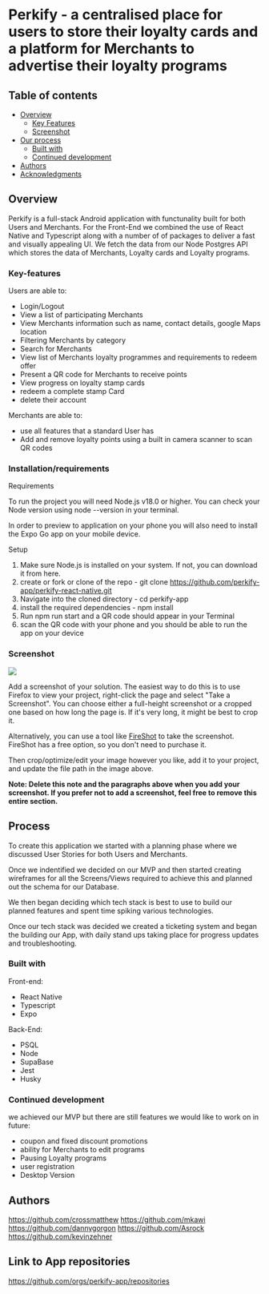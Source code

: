 # Perkify - a centralised place for users to store their loyalty cards and a platform for Merchants to advertise their loyalty programs

## Table of contents

- [Overview](#overview)
  - [Key Features](#Key-features)
  - [Screenshot](#screenshot)
- [Our process](#process)
  - [Built with](#built-with)
  - [Continued development](#continued-development)
- [Authors](#author)
- [Acknowledgments](#acknowledgments)

## Overview

Perkify is a full-stack Android application with functunality built for both Users and Merchants. For the Front-End we combined the use of React Native and Typescript along with a number of of packages to deliver a fast and visually appealing UI. We fetch the data from our Node Postgres API which stores the data of Merchants, Loyalty cards and Loyalty programs.

### Key-features

Users are able to:

- Login/Logout
- View a list of participating Merchants
- View Merchants information such as name, contact details, google Maps location
- Filtering Merchants by category
- Search for Merchants
- View list of Merchants loyalty programmes and requirements to redeem offer
- Present a QR code for Merchants to receive points
- View progress on loyalty stamp cards
- redeem a complete stamp Card
- delete their account

Merchants are able to:

- use all features that a standard User has
- Add and remove loyalty points using a built in camera scanner to scan QR codes

### Installation/requirements

Requirements

To run the project you will need Node.js v18.0 or higher. You can check your Node version using node --version in your terminal.

In order to preview to application on your phone you will also need to install the Expo Go app on your mobile device.

Setup

1. Make sure Node.js is installed on your system. If not, you can download it from here.
2. create or fork or clone of the repo - git clone https://github.com/perkify-app/perkify-react-native.git
3. Navigate into the cloned directory - cd perkify-app
4. install the required dependencies - npm install
5. Run npm run start and a QR code should appear in your Terminal
6. scan the QR code with your phone and you should be able to run the app on your device

### Screenshot

![](./screenshot.jpg)

Add a screenshot of your solution. The easiest way to do this is to use Firefox to view your project, right-click the page and select "Take a Screenshot". You can choose either a full-height screenshot or a cropped one based on how long the page is. If it's very long, it might be best to crop it.

Alternatively, you can use a tool like [FireShot](https://getfireshot.com/) to take the screenshot. FireShot has a free option, so you don't need to purchase it.

Then crop/optimize/edit your image however you like, add it to your project, and update the file path in the image above.

**Note: Delete this note and the paragraphs above when you add your screenshot. If you prefer not to add a screenshot, feel free to remove this entire section.**

## Process

To create this application we started with a planning phase where we discussed User Stories for both Users and Merchants.

Once we indentified we decided on our MVP and then started creating wireframes for all the Screens/Views required to achieve this and planned out the schema for our Database.

We then began deciding which tech stack is best to use to build our planned features and spent time spiking various technologies.

Once our tech stack was decided we created a ticketing system and began the building our App, with daily stand ups taking place for progress updates and troubleshooting.

### Built with

Front-end:

- React Native
- Typescript
- Expo

Back-End:

- PSQL
- Node
- SupaBase
- Jest
- Husky

### Continued development

we achieved our MVP but there are still features we would like to work on in future:

- coupon and fixed discount promotions
- ability for Merchants to edit programs
- Pausing Loyalty programs
- user registration
- Desktop Version

## Authors

https://github.com/crossmatthew
https://github.com/mkawi
https://github.com/dannygorgon
https://github.com/Asrock
https://github.com/kevinzehner

## Link to App repositories

https://github.com/orgs/perkify-app/repositories
